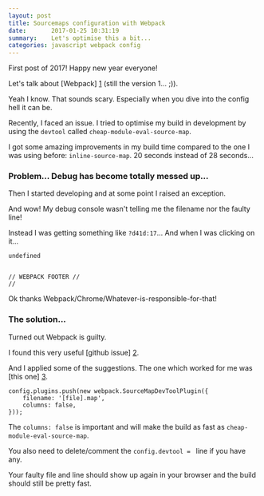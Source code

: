 ```yaml
---
layout: post
title: Sourcemaps configuration with Webpack
date:       2017-01-25 10:31:19
summary:    Let's optimise this a bit...
categories: javascript webpack config
---
```


First post of 2017! Happy new year everyone!

Let's talk about [Webpack] [1] (still the version 1... ;)).

Yeah I know. That sounds scary. Especially when you dive into the config hell it can be.

Recently, I faced an issue. I tried to optimise my build in development by using the `devtool` called `cheap-module-eval-source-map`.

I got some amazing improvements in my build time compared to the one I was using before: `inline-source-map`. 20 seconds instead of 28 seconds...

### Problem... Debug has become totally messed up...

Then I started developing and at some point I raised an exception.

And wow! My debug console wasn't telling me the filename nor the faulty line!

Instead I was getting something like `?d41d:17`... And when I was clicking on it...

```
undefined


// WEBPACK FOOTER //
// 
```

Ok thanks Webpack/Chrome/Whatever-is-responsible-for-that!

### The solution...

Turned out Webpack is guilty.

I found this very useful [github issue] [2].

And I applied some of the suggestions. The one which worked for me was [this one] [3].

```
config.plugins.push(new webpack.SourceMapDevToolPlugin({
    filename: '[file].map',
    columns: false,
}));
```

The `columns: false` is important and will make the build as fast as `cheap-module-eval-source-map`.

You also need to delete/comment the `config.devtool = ` line if you have any.

Your faulty file and line should show up again in your browser and the build should still be pretty fast.

  [1]: https://webpack.github.io/
  [2]: https://github.com/webpack/webpack/issues/2145
  [3]: https://github.com/webpack/webpack/issues/2145#issuecomment-251691937

